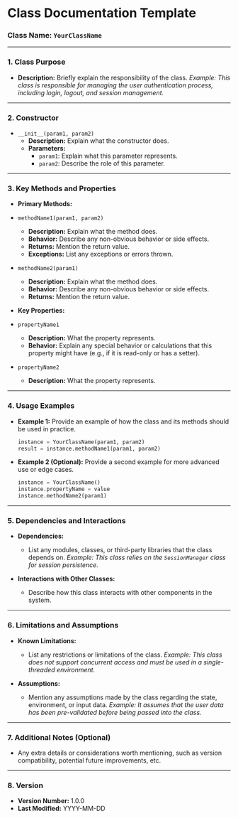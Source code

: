 # **Class Documentation Template**

### **Class Name:** `YourClassName`

---

### **1. Class Purpose**
- **Description:**
  Briefly explain the responsibility of the class.
  _Example: This class is responsible for managing the user authentication process, including login, logout, and session management._

---

### **2. Constructor**
- `__init__(param1, param2)`
    - **Description:** Explain what the constructor does.
    - **Parameters:**
        - `param1`: Explain what this parameter represents.
        - `param2`: Describe the role of this parameter.

---

### **3. Key Methods and Properties**
- **Primary Methods:**
- `methodName1(param1, param2)`
    - **Description:** Explain what the method does.
    - **Behavior:** Describe any non-obvious behavior or side effects.
    - **Returns:** Mention the return value.
    - **Exceptions:** List any exceptions or errors thrown.
- `methodName2(param1)`
    - **Description:** Explain what the method does.
    - **Behavior:** Describe any non-obvious behavior or side effects.
    - **Returns:** Mention the return value.

- **Key Properties:**
- `propertyName1`
    - **Description:** What the property represents.
    - **Behavior:** Explain any special behavior or calculations that this property might have (e.g., if it is read-only or has a setter).
- `propertyName2`
    - **Description:** What the property represents.

---

### **4. Usage Examples**
- **Example 1:**
  Provide an example of how the class and its methods should be used in practice.

    ```python
    instance = YourClassName(param1, param2)
    result = instance.methodName1(param1, param2)
    ```

- **Example 2 (Optional):**
  Provide a second example for more advanced use or edge cases.

    ```python
    instance = YourClassName()
    instance.propertyName = value
    instance.methodName2(param1)
    ```

---

### **5. Dependencies and Interactions**
- **Dependencies:**
  - List any modules, classes, or third-party libraries that the class depends on.
    _Example: This class relies on the `SessionManager` class for session persistence._

- **Interactions with Other Classes:**
  - Describe how this class interacts with other components in the system.

---

### **6. Limitations and Assumptions**
- **Known Limitations:**
  - List any restrictions or limitations of the class.
    _Example: This class does not support concurrent access and must be used in a single-threaded environment._

- **Assumptions:**
  - Mention any assumptions made by the class regarding the state, environment, or input data.
    _Example: It assumes that the user data has been pre-validated before being passed into the class._

---

### **7. Additional Notes (Optional)**
- Any extra details or considerations worth mentioning, such as version compatibility, potential future improvements, etc.

---

### **8. Version**
- **Version Number:** 1.0.0
- **Last Modified:** YYYY-MM-DD
